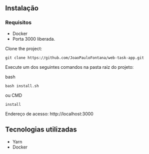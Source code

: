 ## Instalação 
### Requisitos
 - Docker
 - Porta 3000 liberada.

Clone the project:
```
git clone https://github.com/JoaoPauloFontana/web-task-app.git
```

Execute um dos seguintes comandos na pasta raiz do projeto:

bash
```
bash install.sh
```
ou
CMD
```
install
```
Endereço de acesso: http://localhost:3000

## Tecnologias utilizadas
 - Yarn
 - Docker
